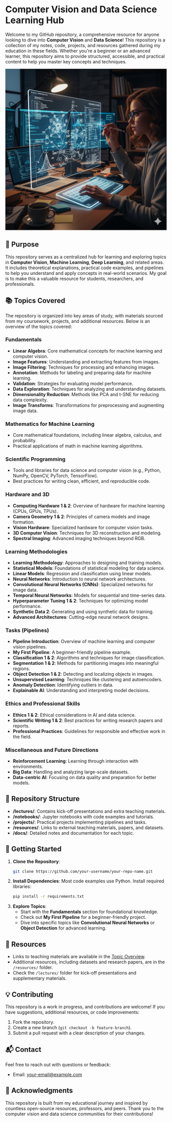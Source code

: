 # Computer Vision and Data Science Learning Hub

Welcome to my GitHub repository, a comprehensive resource for anyone looking to dive into **Computer Vision** and **Data Science**! This repository is a collection of my notes, code, projects, and resources gathered during my education in these fields. Whether you're a beginner or an advanced learner, this repository aims to provide structured, accessible, and practical content to help you master key concepts and techniques.

![Computer vision and Data science](https://github.com/ties2/ComputerVision-DataScience-Master/blob/main/CV.png)

## 🎯 Purpose
This repository serves as a centralized hub for learning and exploring topics in **Computer Vision**, **Machine Learning**, **Deep Learning**, and related areas. It includes theoretical explanations, practical code examples, and pipelines to help you understand and apply concepts in real-world scenarios. My goal is to make this a valuable resource for students, researchers, and professionals.

## 📚 Topics Covered
The repository is organized into key areas of study, with materials sourced from my coursework, projects, and additional resources. Below is an overview of the topics covered:

### Fundamentals
- **Linear Algebra**: Core mathematical concepts for machine learning and computer vision.
- **Image Features**: Understanding and extracting features from images.
- **Image Filtering**: Techniques for processing and enhancing images.
- **Annotation**: Methods for labeling and preparing data for machine learning.
- **Validation**: Strategies for evaluating model performance.
- **Data Exploration**: Techniques for analyzing and understanding datasets.
- **Dimensionality Reduction**: Methods like PCA and t-SNE for reducing data complexity.
- **Image Transforms**: Transformations for preprocessing and augmenting image data.

### Mathematics for Machine Learning
- Core mathematical foundations, including linear algebra, calculus, and probability.
- Practical applications of math in machine learning algorithms.

### Scientific Programming
- Tools and libraries for data science and computer vision (e.g., Python, NumPy, OpenCV, PyTorch, TensorFlow).
- Best practices for writing clean, efficient, and reproducible code.

### Hardware and 3D
- **Computing Hardware 1 & 2**: Overview of hardware for machine learning (CPUs, GPUs, TPUs).
- **Camera Geometry 1 & 2**: Principles of camera models and image formation.
- **Vision Hardware**: Specialized hardware for computer vision tasks.
- **3D Computer Vision**: Techniques for 3D reconstruction and modeling.
- **Spectral Imaging**: Advanced imaging techniques beyond RGB.

### Learning Methodologies
- **Learning Methodology**: Approaches to designing and training models.
- **Statistical Models**: Foundations of statistical modeling for data science.
- **Linear Models**: Regression and classification using linear models.
- **Neural Networks**: Introduction to neural network architectures.
- **Convolutional Neural Networks (CNNs)**: Specialized networks for image data.
- **Temporal Neural Networks**: Models for sequential and time-series data.
- **Hyperparameter Tuning 1 & 2**: Techniques for optimizing model performance.
- **Synthetic Data 2**: Generating and using synthetic data for training.
- **Advanced Architectures**: Cutting-edge neural network designs.

### Tasks (Pipelines)
- **Pipeline Introduction**: Overview of machine learning and computer vision pipelines.
- **My First Pipeline**: A beginner-friendly pipeline example.
- **Classification 1 & 2**: Algorithms and techniques for image classification.
- **Segmentation 1 & 2**: Methods for partitioning images into meaningful regions.
- **Object Detection 1 & 2**: Detecting and localizing objects in images.
- **Unsupervised Learning**: Techniques like clustering and autoencoders.
- **Anomaly Detection**: Identifying outliers in data.
- **Explainable AI**: Understanding and interpreting model decisions.

### Ethics and Professional Skills
- **Ethics 1 & 2**: Ethical considerations in AI and data science.
- **Scientific Writing 1 & 2**: Best practices for writing research papers and reports.
- **Professional Practices**: Guidelines for responsible and effective work in the field.

### Miscellaneous and Future Directions
- **Reinforcement Learning**: Learning through interaction with environments.
- **Big Data**: Handling and analyzing large-scale datasets.
- **Data-centric AI**: Focusing on data quality and preparation for better models.

## 📂 Repository Structure
- **/lectures/**: Contains kick-off presentations and extra teaching materials.
- **/notebooks/**: Jupyter notebooks with code examples and tutorials.
- **/projects/**: Practical projects implementing pipelines and tasks.
- **/resources/**: Links to external teaching materials, papers, and datasets.
- **/docs/**: Detailed notes and documentation for each topic.

## 🚀 Getting Started
1. **Clone the Repository**:
   ```bash
   git clone https://github.com/your-username/your-repo-name.git
   ```
2. **Install Dependencies**:
   Most code examples use Python. Install required libraries:
   ```bash
   pip install -r requirements.txt
   ```
3. **Explore Topics**:
   - Start with the **Fundamentals** section for foundational knowledge.
   - Check out **My First Pipeline** for a beginner-friendly project.
   - Dive into specific topics like **Convolutional Neural Networks** or **Object Detection** for advanced learning.

## 🔗 Resources
- Links to teaching materials are available in the [Topic Overview](resources/topic-overview.md).
- Additional resources, including datasets and research papers, are in the `/resources/` folder.
- Check the `/lectures/` folder for kick-off presentations and supplementary materials.

## 💡 Contributing
This repository is a work in progress, and contributions are welcome! If you have suggestions, additional resources, or code improvements:
1. Fork the repository.
2. Create a new branch (`git checkout -b feature-branch`).
3. Submit a pull request with a clear description of your changes.

## 📬 Contact
Feel free to reach out with questions or feedback:
- Email: [your-email@example.com](mailto:nirvana.elahi@outlook.com)

## 🙏 Acknowledgments
This repository is built from my educational journey and inspired by countless open-source resources, professors, and peers. Thank you to the computer vision and data science communities for their contributions!
